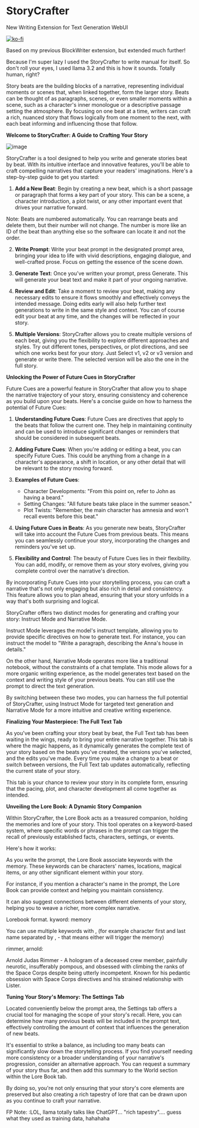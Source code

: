 # StoryCrafter
New Writing Extension for Text Generation WebUI

[![ko-fi](https://ko-fi.com/img/githubbutton_sm.svg)](https://ko-fi.com/Q5Q5MOB4M)

Based on my previous BlockWriter extension, but extended much further!

Because I'm super lazy I used the StoryCrafter to write manual for itself. So don't roll your eyes, I used llama 3.2 and this is how it sounds. Totally human, right?

Story beats are the building blocks of a narrative, representing individual moments or scenes that, when linked together, form the larger story. 
Beats can be thought of as paragraphs, scenes, or even smaller moments within a scene, such as a character's inner monologue or a descriptive passage setting the atmosphere. By focusing on one beat at a time, writers can craft a rich, nuanced story that flows logically from one moment to the next, with each beat informing and influencing those that follow. 

**Welcome to StoryCrafter: A Guide to Crafting Your Story**

![image](https://github.com/user-attachments/assets/5b675fa0-af7c-4337-86ec-30b4d0525c65)

StoryCrafter is a tool designed to help you write and generate stories beat by beat. With its intuitive interface and innovative features, you'll be able to craft compelling narratives that capture your readers' imaginations. Here's a step-by-step guide to get you started:

1. **Add a New Beat**: Begin by creating a new beat, which is a short passage or paragraph that forms a key part of your story. This can be a scene, a character introduction, a plot twist, or any other important event that drives your narrative forward.

Note: Beats are numbered automatically. You can rearrange beats and delete them, but their number will not change. The number is more like an ID of the beat than anything else so the software can locate it and not the order. 

2. **Write Prompt**: Write your beat prompt in the designated prompt area, bringing your idea to life with vivid descriptions, engaging dialogue, and well-crafted prose. Focus on getting the essence of the scene down.

3. **Generate Text**: Once you've written your prompt, press Generate. This will generate your beat text and make it part of your ongoing narrative.

4. **Review and Edit**: Take a moment to review your beat, making any necessary edits to ensure it flows smoothly and effectively conveys the intended message. Doing edits early will also help further text generations to write in the same style and context. You can of course edit your beat at any time, and the changes will be reflected in your story.

5. **Multiple Versions**: StoryCrafter allows you to create multiple versions of each beat, giving you the flexibility to explore different approaches and styles. Try out different tones, perspectives, or plot directions, and see which one works best for your story. 
Just Select v1, v2 or v3 version and generate or write there. The selected version will be also the one in the full story.

**Unlocking the Power of Future Cues in StoryCrafter**

Future Cues are a powerful feature in StoryCrafter that allow you to shape the narrative trajectory of your story, ensuring consistency and coherence as you build upon your beats. Here's a concise guide on how to harness the potential of Future Cues:

1. **Understanding Future Cues**: Future Cues are directives that apply to the beats that follow the current one. They help in maintaining continuity and can be used to introduce significant changes or reminders that should be considered in subsequent beats.

2. **Adding Future Cues**: When you're adding or editing a beat, you can specify Future Cues. This could be anything from a change in a character's appearance, a shift in location, or any other detail that will be relevant to the story moving forward.

3. **Examples of Future Cues**:
   - Character Developments: "From this point on, refer to John as having a beard."
   - Setting Changes: "All future beats take place in the summer season."
   - Plot Twists: "Remember, the main character has amnesia and won't recall events before this beat."

4. **Using Future Cues in Beats**: As you generate new beats, StoryCrafter will take into account the Future Cues from previous beats. This means you can seamlessly continue your story, incorporating the changes and reminders you've set up.

5. **Flexibility and Control**: The beauty of Future Cues lies in their flexibility. You can add, modify, or remove them as your story evolves, giving you complete control over the narrative's direction.

By incorporating Future Cues into your storytelling process, you can craft a narrative that's not only engaging but also rich in detail and consistency. This feature allows you to plan ahead, ensuring that your story unfolds in a way that's both surprising and logical.

StoryCrafter offers two distinct modes for generating and crafting your story:
Instruct Mode and Narrative Mode.

Instruct Mode leverages the model's instruct template, allowing you to provide specific directives on how to generate text. For instance, you can instruct the model to "Write a paragraph, describing the Anna's house in details."

On the other hand, Narrative Mode operates more like a traditional notebook, without the constraints of a chat template. This mode allows for a more organic writing experience, as the model generates text based on the context and writing style of your previous beats. You can still use the prompt to direct the text generation.

By switching between these two modes, you can harness the full potential of StoryCrafter, using Instruct Mode for targeted text generation and Narrative Mode for a more intuitive and creative writing experience.

**Finalizing Your Masterpiece: The Full Text Tab**

As you've been crafting your story beat by beat, the Full Text tab has been waiting in the wings, ready to bring your entire narrative together. This tab is where the magic happens, as it dynamically generates the complete text of your story based on the beats you've created, the versions you've selected, and the edits you've made. Every time you make a change to a beat or switch between versions, the Full Text tab updates automatically, reflecting the current state of your story.

This tab is your chance to review your story in its complete form, ensuring that the pacing, plot, and character development all come together as intended.

**Unveiling the Lore Book: A Dynamic Story Companion**

Within StoryCrafter, the Lore Book acts as a treasured companion, holding the memories and lore of your story. This tool operates on a keyword-based system, where specific words or phrases in the prompt can trigger the recall of previously established facts, characters, settings, or events. 

Here's how it works:

As you write the prompt, the Lore Book associate keywords with the memory. These keywords can be characters' names, locations, magical items, or any other significant element within your story.

For instance, if you mention a character's name in the prompt, the Lore Book can provide context and helping you maintain consistency.

It can also suggest connections between different elements of your story, helping you to weave a richer, more complex narrative. 

Lorebook format.
kyword: 
memory

You can use multiple keywords with , (for example character first and last name separated by , - that means either will trigger the memory)

rimmer, arnold:

Arnold Judas Rimmer - A hologram of a deceased crew member, painfully neurotic, insufferably pompous, and obsessed with climbing the ranks of the Space Corps despite being utterly incompetent. Known for his pedantic obsession with Space Corps directives and his strained relationship with Lister.

**Tuning Your Story's Memory: The Settings Tab**

Located conveniently below the prompt area, the Settings tab offers a crucial tool for managing the scope of your story's recall. Here, you can determine how many previous beats will be included in the prompt text, effectively controlling the amount of context that influences the generation of new beats.

It's essential to strike a balance, as including too many beats can significantly slow down the storytelling process. If you find yourself needing more consistency or a broader understanding of your narrative's progression, consider an alternative approach. You can request a summary of your story thus far, and then add this summary to the World section within the Lore Book tab.

By doing so, you're not only ensuring that your story's core elements are preserved but also creating a rich tapestry of lore that can be drawn upon as you continue to craft your narrative. 

FP Note: :LOL, llama totally talks like ChatGPT... "rich tapestry".... guess what they used as training data, hahahaha

